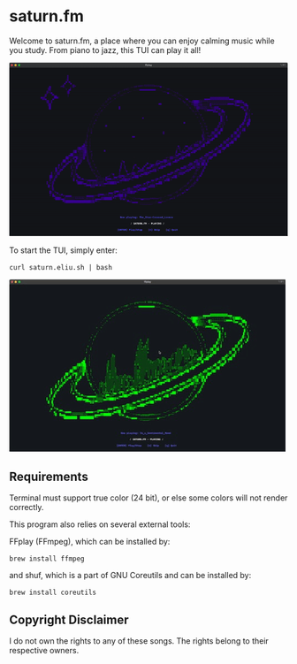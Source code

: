 # saturn.fm
Welcome to saturn.fm, a place where you can enjoy calming music while you study. From piano to jazz, this TUI can play it all!

![Demo](demo.gif)

To start the TUI, simply enter:
```
curl saturn.eliu.sh | bash
```

![Demo2](demo2.gif)

## Requirements
Terminal must support true color (24 bit), or else some colors will not render correctly. 

This program also relies on several external tools: 

FFplay (FFmpeg), which can be installed by: 
```
brew install ffmpeg
```

and shuf, which is a part of GNU Coreutils and can be installed by: 
```
brew install coreutils
```

## Copyright Disclaimer
I do not own the rights to any of these songs. The rights belong to their respective owners. 
